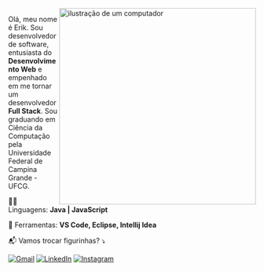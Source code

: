 <img src="https://raw.githubusercontent.com/MicaelliMedeiros/micaellimedeiros/master/image/computer-illustration.png" alt="ilustração de um computador" min-width="400px" max-width="400px" width="400px" align="right">

<p align="left">
  Olá, meu nome é Erik. Sou desenvolvedor de software, entusiasta do <strong>Desenvolvimento Web</strong> e empenhado em me tornar um desenvolvedor <strong>Full Stack</strong>. Sou graduando em Ciência da Computação pela Universidade Federal de Campina Grande - UFCG.
</p>

<p align="left">
  👨‍💻 Linguagens: <strong>Java | JavaScript</strong>
</p>

<p align="left">
  💼 Ferramentas: <strong>VS Code, Eclipse, Intellij Idea</strong>
</p>

<p align="left">
  📬 Vamos trocar figurinhas? ⤵️
</p>

<p align="left">
  <a href="mailto:erikdinizbeserra@gmail.com" title="Gmail">
  <img src="https://img.shields.io/badge/-Gmail-FF0000?style=flat-square&labelColor=FF0000&logo=gmail&logoColor=white&link=LINK-DO-SEU-GMAIL" alt="Gmail"/></a>
  <a href="https://www.linkedin.com/in/erikdiniz" title="LinkedIn">
  <img src="https://img.shields.io/badge/-Linkedin-0e76a8?style=flat-square&logo=Linkedin&logoColor=white&link=LINK-DO-SEU-LINKEDIN" alt="LinkedIn"/></a>
  <a href="https://www.instagram.com/erik_diniz_" title="Instagram">
  <img src="https://img.shields.io/badge/-Instagram-DF0174?style=flat-square&labelColor=DF0174&logo=instagram&logoColor=white&link=LINK-DO-SEU-INSTAGRAM" alt="Instagram"/></a>
</p>
